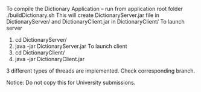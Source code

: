 To compile the Dictionary Application – run from application root folder ./buildDictionary.sh 
This will create DictionaryServer.jar file in DictionaryServer/ and DictionaryClient.jar in DictionaryClient/
To launch server 
1.	cd DictionaryServer/
2.	java -jar DictionaryServer.jar <port>
To launch client
1.	cd DictionaryClient/
2.	java -jar DictionaryClient.jar <server ip> <port>
  
3 different types of threads are implemented. Check corresponding branch.

Notice:
Do not copy this for University submissions.
